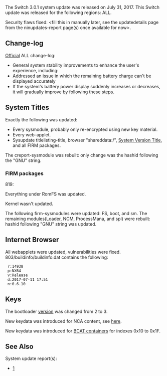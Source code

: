 The Switch 3.0.1 system update was released on July 31, 2017. This
Switch update was released for the following regions: ALL.

Security flaws fixed: \<fill this in manually later, see the
updatedetails page from the ninupdates-report page(s) once available for
now\>.

## Change-log

[Official](http://en-americas-support.nintendo.com/app/answers/detail/a_id/22525/p/897)
ALL change-log:

  - General system stability improvements to enhance the user's
    experience, including:
  - Addressed an issue in which the remaining battery charge can't be
    displayed accurately
  - If the system's battery power display suddenly increases or
    decreases, it will gradually improve by following these steps.

## System Titles

Exactly the following was updated:

  - Every sysmodule, probably only re-encrypted using new key material.
  - Every web-applet.
  - Sysupdate titlelisting-title, browser "shareddata:/", [System
    Version Title](System%20Version%20Title.md "wikilink"), and all FIRM
    packages.

The creport-sysmodule was rebuilt: only change was the hashid following
the "GNU" string.

### FIRM packages

819:

Everything under RomFS was updated.

Kernel wasn't updated.

The following firm-sysmodules were updated: FS, boot, and sm. The
remaining modules(Loader, NCM, ProcessMana, and spl) were rebuilt:
hashid following "GNU" string was updated.

## Internet Browser

All webapplets were updated, vulnerabilities were fixed.
803/buildinfo/buildinfo.dat contains the following:

` r:14938`  
` p:NX64`  
` v:Release`  
` d:2017-07-11 17:51`  
` n:0.6.10`

## Keys

The bootloader
[version](BCT#bootloader0%20info.md##bootloader0_info "wikilink") was
changed from 2 to 3.

New keydata was introduced for NCA content, see
[here](NCA%20Format.md "wikilink").

New keydata was introduced for [ BCAT
containers](BCAT%20Content%20Container.md "wikilink") for indexes 0x10
to 0x1F.

## See Also

System update
    report(s):

  - [1](https://yls8.mtheall.com/ninupdates/reports.php?date=07-31-17_08-05-16&sys=hac)
